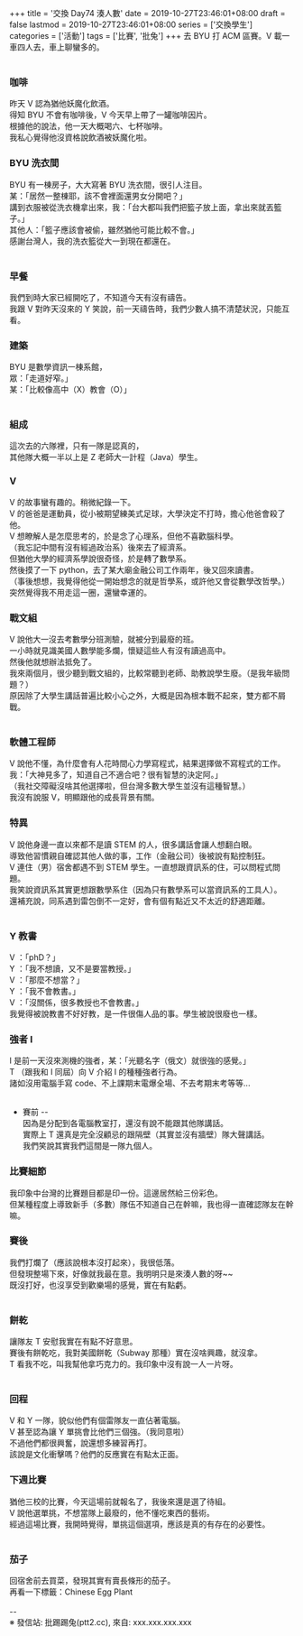 +++
title = '交換 Day74 湊人數'
date = 2019-10-27T23:46:01+08:00
draft = false
lastmod = 2019-10-27T23:46:01+08:00
series = ['交換學生']
categories = ['活動']
tags = ['比賽', '批兔']
+++
去 BYU 打 ACM 區賽。V 載一車四人去，車上聊蠻多的。<br>
<br>
### 咖啡 
昨天 V 認為猶他妖魔化飲酒。<br>
得知 BYU 不會有咖啡後，V 今天早上帶了一罐咖啡因片。<br>
根據他的說法，他一天大概喝六、七杯咖啡。<br>
我私心覺得他沒資格說飲酒被妖魔化啦。<br>

### BYU 洗衣間 
BYU 有一棟房子，大大寫著 BYU 洗衣間，很引人注目。<br>
某：「居然一整棟耶，該不會裡面還男女分開吧？」<br>
講到衣服被從洗衣機拿出來，我：「台大都叫我們把籃子放上面，拿出來就丟籃子。」<br>
其他人：「籃子應該會被偷，雖然猶他可能比較不會。」<br>
感謝台灣人，我的洗衣籃從大一到現在都還在。<br>
<br>
### 早餐 
我們到時大家已經開吃了，不知道今天有沒有禱告。<br>
我跟 V 對昨天沒來的 Y 笑說，前一天禱告時，我們少數人搞不清楚狀況，只能互看。<br>

### 建築 
BYU 是數學資訊一棟系館，<br>
眾：「走道好窄。」<br>
某：「比較像高中（X）教會（O）」<br>
<br>
### 組成 
這次去的六隊裡，只有一隊是認真的，<br>
其他隊大概一半以上是 Z 老師大一計程（Java）學生。<br>

### V 
V 的故事蠻有趣的。稍微紀錄一下。<br>
V 的爸爸是運動員，從小被期望練美式足球，大學決定不打時，擔心他爸會殺了他。<br>
V 想瞭解人是怎麼思考的，於是念了心理系，但他不喜歡腦科學。<br>
（我忘記中間有沒有經過政治系）後來去了經濟系。<br>
但猶他大學的經濟系學說很奇怪，於是轉了數學系。<br>
然後摸了一下 python，去了某大廟金融公司工作兩年，後又回來讀書。<br>
（事後想想，我覺得他從一開始想念的就是哲學系，或許他又會從數學改哲學。）<br>
突然覺得我不用走這一圈，還蠻幸運的。<br>

### 戰文組 
V 說他大一沒去考數學分班測驗，就被分到最廢的班。<br>
一小時就見識美國人數學能多爛，懷疑這些人有沒有讀過高中。<br>
然後他就想辦法抵免了。<br>
我來兩個月，很少聽到戰文組的，比較常聽到老師、助教說學生廢。（是我年級問題？）<br>
原因除了大學生講話普遍比較小心之外，大概是因為根本戰不起來，雙方都不屑戰。<br>
<br>
### 軟體工程師 
V 說他不懂，為什麼會有人花時間心力學寫程式，結果選擇做不寫程式的工作。<br>
我：「大神見多了，知道自己不適合吧？很有智慧的決定阿。」<br>
（我社交障礙沒啥其他選擇啦，但台灣多數大學生並沒有這種智慧。）<br>
我沒有說服 V，明顯跟他的成長背景有關。<br>

### 特異 
V 說他身邊一直以來都不是讀 STEM 的人，很多講話會讓人想翻白眼。<br>
導致他習慣親自確認其他人做的事，工作（金融公司）後被說有點控制狂。<br>
V 連住（男）宿舍都遇不到 STEM 學生。一直想跟資訊系的住，可以問程式問題。<br>
我笑說資訊系其實更想跟數學系住（因為只有數學系可以當資訊系的工具人）。<br>
還補充說，同系遇到雷包倒不一定好，會有個有點近又不太近的舒適距離。<br>
<br>
### Y 教書 
V ：「phD？」<br>
Y ：「我不想讀，又不是要當教授。」<br>
V ：「那麼不想當？」<br>
Y ：「我不會教書。」<br>
V ：「沒關係，很多教授也不會教書。」<br>
我覺得被說教書不好好教，是一件很傷人品的事。學生被說很廢也一樣。<br>

### 強者 I 
I 是前一天沒來測機的強者，某：「光聽名字（俄文）就很強的感覺。」<br>
T （跟我和 I 同屆）向 V 介紹 I 的種種強者行為。<br>
諸如沒用電腦手寫 code、不上課期末電爆全場、不去考期末考等等...<br>
<br>
- 賽前 --<br>
因為是分配到各電腦教室打，還沒有說不能跟其他隊講話。<br>
實際上 T 還真是完全沒顧忌的跟隔壁（其實並沒有牆壁）隊大聲講話。<br>
我們笑說其實我們這間是一隊九個人。<br>

### 比賽細節 
我印象中台灣的比賽題目都是印一份。這邊居然給三份彩色。<br>
但某種程度上導致新手（多數）隊伍不知道自己在幹嘛，我也得一直確認隊友在幹嘛。<br>

### 賽後 
我們打爛了（應該說根本沒打起來），我很低落。<br>
但發現整場下來，好像就我最在意。我明明只是來湊人數的呀~~<br>
既沒打好，也沒享受到歡樂場的感覺，實在有點虧。<br>
<br>
### 餅乾 
讓隊友 T 安慰我實在有點不好意思。<br>
賽後有餅乾吃，我對美國餅乾（Subway 那種）實在沒啥興趣，就沒拿。<br>
T 看我不吃，叫我幫他拿巧克力的。我印象中沒有說一人一片呀。<br>
<br>
### 回程 
V 和 Y 一隊，貌似他們有個雷隊友一直佔著電腦。<br>
V 甚至認為讓 Y 單挑會比他們三個強。（我同意啦）<br>
不過他們都很興奮，說還想多練習再打。<br>
該說是文化衝擊嗎？他們的反應實在有點太正面。<br>

### 下週比賽 
猶他三校的比賽，今天這場前就報名了，我後來還是選了待組。<br>
V 說他選單挑，不想當隊上最廢的，他不懂吃東西的藝術。<br>
經過這場比賽，我開時覺得，單挑這個選項，應該是真的有存在的必要性。<br>
<br>
### 茄子 
回宿舍前去買菜，發現其實有賣長條形的茄子。<br>
再看一下標籤：Chinese Egg Plant<br>
<br>
--<br>
※ 發信站: 批踢踢兔(ptt2.cc), 來自: xxx.xxx.xxx.xxx<br>
